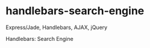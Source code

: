 handlebars-search-engine
========================

Express/Jade, Handlebars, AJAX, jQuery

Handlebars: Search Engine
